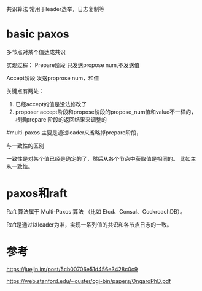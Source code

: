 共识算法
常用于leader选举，日志复制等

# basic paxos
多节点对某个值达成共识

实现过程：
Prepare阶段
只发送propose num,不发送值

Accept阶段
发送proprose num，和值


关键点有两处：
1. 已经accept的值是没法修改了
2. proposer accept阶段和propose阶段的propose_num值和value不一样的，根据prepare
阶段的返回结果来调整的


#multi-paxos
主要是通过leader来省略掉prepare阶段，


与一致性的区别

一致性是对某个值已经是确定的了，然后从各个节点中获取值是相同的。
比如主从一致性。


# paxos和raft
Raft 算法属于 Multi-Paxos 算法
（比如 Etcd、Consul、CockroachDB）。

Raft是通过以leader为准，实现一系列值的共识和各节点日志的一致。

# 参考
https://juejin.im/post/5cb00706e51d456e3428c0c9

https://web.stanford.edu/~ouster/cgi-bin/papers/OngaroPhD.pdf